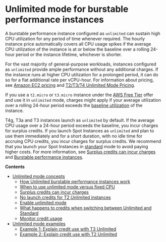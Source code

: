 # Unlimited mode for burstable performance instances<a name="burstable-performance-instances-unlimited-mode"></a>

A burstable performance instance configured as `unlimited` can sustain high CPU utilization for any period of time whenever required\. The hourly instance price automatically covers all CPU usage spikes if the average CPU utilization of the instance is at or below the baseline over a rolling 24\-hour period or the instance lifetime, whichever is shorter\.

For the vast majority of general\-purpose workloads, instances configured as `unlimited` provide ample performance without any additional charges\. If the instance runs at higher CPU utilization for a prolonged period, it can do so for a flat additional rate per vCPU\-hour\. For information about pricing, see [Amazon EC2 pricing](https://aws.amazon.com/ec2/pricing/) and [T2/T3/T4 Unlimited Mode Pricing](https://aws.amazon.com/ec2/pricing/on-demand/#T2.2FT3.2FT4g_Unlimited_Mode_Pricing)\.

If you use a `t2.micro` or `t3.micro` instance under the [AWS Free Tier](https://aws.amazon.com/free/) offer and use it in `unlimited` mode, charges might apply if your average utilization over a rolling 24\-hour period exceeds the [baseline utilization](burstable-credits-baseline-concepts.md#baseline_performance) of the instance\.

T4g, T3a and T3 instances launch as `unlimited` by default\. If the average CPU usage over a 24\-hour period exceeds the baseline, you incur charges for surplus credits\. If you launch Spot Instances as `unlimited` and plan to use them immediately and for a short duration, with no idle time for accruing CPU credits, you incur charges for surplus credits\. We recommend that you launch your Spot Instances in [standard](burstable-performance-instances-standard-mode.md) mode to avoid paying higher costs\. For more information, see [Surplus credits can incur charges](burstable-performance-instances-unlimited-mode-concepts.md#unlimited-mode-surplus-credits) and [Burstable performance instances](burstable-spot-instances.md)\.

**Contents**
+ [Unlimited mode concepts](burstable-performance-instances-unlimited-mode-concepts.md)
  + [How Unlimited burstable performance instances work](burstable-performance-instances-unlimited-mode-concepts.md#how-burstable-performance-instances-unlimited-works)
  + [When to use unlimited mode versus fixed CPU](burstable-performance-instances-unlimited-mode-concepts.md#when-to-use-unlimited-mode)
  + [Surplus credits can incur charges](burstable-performance-instances-unlimited-mode-concepts.md#unlimited-mode-surplus-credits)
  + [No launch credits for T2 Unlimited instances](burstable-performance-instances-unlimited-mode-concepts.md#unlimited-mode-no-launch-credits)
  + [Enable unlimited mode](burstable-performance-instances-unlimited-mode-concepts.md#unlimited-mode-enabling)
  + [What happens to credits when switching between Unlimited and Standard](burstable-performance-instances-unlimited-mode-concepts.md#unlimited-mode-switching-and-credits)
  + [Monitor credit usage](burstable-performance-instances-unlimited-mode-concepts.md#unlimited-mode-monitoring-credit-usage)
+ [Unlimited mode examples](unlimited-mode-examples.md)
  + [Example 1: Explain credit use with T3 Unlimited](unlimited-mode-examples.md#t3_unlimited_example)
  + [Example 2: Explain credit use with T2 Unlimited](unlimited-mode-examples.md#t2_unlimited_example)